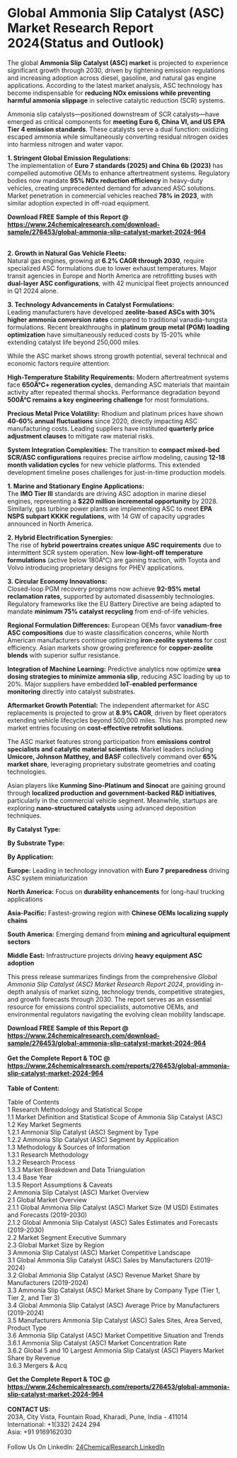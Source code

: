 <h1>Global Ammonia Slip Catalyst (ASC) Market Research Report 2024(Status and Outlook)</h1><p>The global <strong>Ammonia Slip Catalyst (ASC) market</strong> is projected to experience significant growth through 2030, driven by tightening emission regulations and increasing adoption across diesel, gasoline, and natural gas engine applications. According to the latest market analysis, ASC technology has become indispensable for <strong>reducing NOx emissions while preventing harmful ammonia slippage</strong> in selective catalytic reduction (SCR) systems.</p><p>Ammonia slip catalysts—positioned downstream of SCR catalysts—have emerged as critical components for <strong>meeting Euro 6, China VI, and US EPA Tier 4 emission standards</strong>. These catalysts serve a dual function: oxidizing escaped ammonia while simultaneously converting residual nitrogen oxides into harmless nitrogen and water vapor.</p><p><strong>1. Stringent Global Emission Regulations:</strong><br>
The implementation of <strong>Euro 7 standards (2025) and China 6b (2023)</strong> has compelled automotive OEMs to enhance aftertreatment systems. Regulatory bodies now mandate <strong>95% NOx reduction efficiency</strong> in heavy-duty vehicles, creating unprecedented demand for advanced ASC solutions. Market penetration in commercial vehicles reached <strong>78% in 2023</strong>, with similar adoption expected in off-road equipment.</p><div><b>Download FREE Sample of this Report @ 
            <a href="https://www.24chemicalresearch.com/download-sample/276453/global-ammonia-slip-catalyst-market-2024-964">
            https://www.24chemicalresearch.com/download-sample/276453/global-ammonia-slip-catalyst-market-2024-964</a></b></div><br><p><strong>2. Growth in Natural Gas Vehicle Fleets:</strong><br>
Natural gas engines, growing at <strong>6.2% CAGR through 2030</strong>, require specialized ASC formulations due to lower exhaust temperatures. Major transit agencies in Europe and North America are retrofitting buses with <strong>dual-layer ASC configurations</strong>, with 42 municipal fleet projects announced in Q1 2024 alone.</p><p><strong>3. Technology Advancements in Catalyst Formulations:</strong><br>
Leading manufacturers have developed <strong>zeolite-based ASCs with 30% higher ammonia conversion rates</strong> compared to traditional vanadia-tungsta formulations. Recent breakthroughs in <strong>platinum group metal (PGM) loading optimization</strong> have simultaneously reduced costs by 15-20% while extending catalyst life beyond 250,000 miles.</p><p>While the ASC market shows strong growth potential, several technical and economic factors require attention:</p><p><strong>High-Temperature Stability Requirements:</strong> Modern aftertreatment systems face <strong>650Â°C+ regeneration cycles</strong>, demanding ASC materials that maintain activity after repeated thermal shocks. Performance degradation beyond <strong>500Â°C remains a key engineering challenge</strong> for most formulations.</p><p><strong>Precious Metal Price Volatility:</strong> Rhodium and platinum prices have shown <strong>40-60% annual fluctuations</strong> since 2020, directly impacting ASC manufacturing costs. Leading suppliers have instituted <strong>quarterly price adjustment clauses</strong> to mitigate raw material risks.</p><p><strong>System Integration Complexities:</strong> The transition to <strong>compact mixed-bed SCR/ASC configurations</strong> requires precise airflow modeling, causing <strong>12-18 month validation cycles</strong> for new vehicle platforms. This extended development timeline poses challenges for just-in-time production models.</p><p><strong>1. Marine and Stationary Engine Applications:</strong><br>
The <strong>IMO Tier III</strong> standards are driving ASC adoption in marine diesel engines, representing a <strong>$220 million incremental opportunity</strong> by 2028. Similarly, gas turbine power plants are implementing ASC to meet <strong>EPA NSPS subpart KKKK regulations</strong>, with 14 GW of capacity upgrades announced in North America.</p><p><strong>2. Hybrid Electrification Synergies:</strong><br>
The rise of <strong>hybrid powertrains creates unique ASC requirements</strong> due to intermittent SCR system operation. New <strong>low-light-off temperature formulations</strong> (active below 180Â°C) are gaining traction, with Toyota and Volvo introducing proprietary designs for PHEV applications.</p><p><strong>3. Circular Economy Innovations:</strong><br>
Closed-loop PGM recovery programs now achieve <strong>92-95% metal reclamation rates</strong>, supported by automated disassembly technologies. Regulatory frameworks like the EU Battery Directive are being adapted to mandate <strong>minimum 75% catalyst recycling</strong> from end-of-life vehicles.</p><p><strong>Regional Formulation Differences:</strong> European OEMs favor <strong>vanadium-free ASC compositions</strong> due to waste classification concerns, while North American manufacturers continue optimizing <strong>iron-zeolite systems</strong> for cost efficiency. Asian markets show growing preference for <strong>copper-zeolite blends</strong> with superior sulfur resistance.</p><p><strong>Integration of Machine Learning:</strong> Predictive analytics now optimize <strong>urea dosing strategies to minimize ammonia slip</strong>, reducing ASC loading by up to 20%. Major suppliers have embedded <strong>IoT-enabled performance monitoring</strong> directly into catalyst substrates.</p><p><strong>Aftermarket Growth Potential:</strong> The independent aftermarket for ASC replacements is projected to grow at <strong>8.9% CAGR</strong>, driven by fleet operators extending vehicle lifecycles beyond 500,000 miles. This has prompted new market entries focusing on <strong>cost-effective retrofit solutions</strong>.</p><p>The ASC market features strong participation from <strong>emissions control specialists and catalytic material scientists</strong>. Market leaders including <strong>Umicore, Johnson Matthey, and BASF</strong> collectively command over <strong>65% market share</strong>, leveraging proprietary substrate geometries and coating technologies.</p><p>Asian players like <strong>Kunming Sino-Platinum and Sinocat</strong> are gaining ground through <strong>localized production and government-backed R&amp;D initiatives</strong>, particularly in the commercial vehicle segment. Meanwhile, startups are exploring <strong>nano-structured catalysts</strong> using advanced deposition techniques.</p><p><strong>By Catalyst Type:</strong></p><p><strong>By Substrate Type:</strong></p><p><strong>By Application:</strong></p><p><strong>Europe:</strong> Leading in technology innovation with <strong>Euro 7 preparedness</strong> driving ASC system miniaturization</p><p><strong>North America:</strong> Focus on <strong>durability enhancements</strong> for long-haul trucking applications</p><p><strong>Asia-Pacific:</strong> Fastest-growing region with <strong>Chinese OEMs localizing supply chains</strong></p><p><strong>South America:</strong> Emerging demand from <strong>mining and agricultural equipment sectors</strong></p><p><strong>Middle East:</strong> Infrastructure projects driving <strong>heavy equipment ASC adoption</strong></p><p>This press release summarizes findings from the comprehensive <em>Global Ammonia Slip Catalyst (ASC) Market Research Report 2024</em>, providing in-depth analysis of market sizing, technology trends, competitive strategies, and growth forecasts through 2030. The report serves as an essential resource for emissions control specialists, automotive OEMs, and environmental regulators navigating the evolving clean mobility landscape.</p><div><b>Download FREE Sample of this Report @ 
            <a href="https://www.24chemicalresearch.com/download-sample/276453/global-ammonia-slip-catalyst-market-2024-964">
            https://www.24chemicalresearch.com/download-sample/276453/global-ammonia-slip-catalyst-market-2024-964</a></b></div><br><div><b>Get the Complete Report & TOC @ 
            <a href="https://www.24chemicalresearch.com/reports/276453/global-ammonia-slip-catalyst-market-2024-964">
            https://www.24chemicalresearch.com/reports/276453/global-ammonia-slip-catalyst-market-2024-964</a></b></div><br>
            <b>Table of Content:</b><p>Table of Contents<br />
1 Research Methodology and Statistical Scope<br />
1.1 Market Definition and Statistical Scope of Ammonia Slip Catalyst (ASC)<br />
1.2 Key Market Segments<br />
1.2.1 Ammonia Slip Catalyst (ASC) Segment by Type<br />
1.2.2 Ammonia Slip Catalyst (ASC) Segment by Application<br />
1.3 Methodology & Sources of Information<br />
1.3.1 Research Methodology<br />
1.3.2 Research Process<br />
1.3.3 Market Breakdown and Data Triangulation<br />
1.3.4 Base Year<br />
1.3.5 Report Assumptions & Caveats<br />
2 Ammonia Slip Catalyst (ASC) Market Overview<br />
2.1 Global Market Overview<br />
2.1.1 Global Ammonia Slip Catalyst (ASC) Market Size (M USD) Estimates and Forecasts (2019-2030)<br />
2.1.2 Global Ammonia Slip Catalyst (ASC) Sales Estimates and Forecasts (2019-2030)<br />
2.2 Market Segment Executive Summary<br />
2.3 Global Market Size by Region<br />
3 Ammonia Slip Catalyst (ASC) Market Competitive Landscape<br />
3.1 Global Ammonia Slip Catalyst (ASC) Sales by Manufacturers (2019-2024)<br />
3.2 Global Ammonia Slip Catalyst (ASC) Revenue Market Share by Manufacturers (2019-2024)<br />
3.3 Ammonia Slip Catalyst (ASC) Market Share by Company Type (Tier 1, Tier 2, and Tier 3)<br />
3.4 Global Ammonia Slip Catalyst (ASC) Average Price by Manufacturers (2019-2024)<br />
3.5 Manufacturers Ammonia Slip Catalyst (ASC) Sales Sites, Area Served, Product Type<br />
3.6 Ammonia Slip Catalyst (ASC) Market Competitive Situation and Trends<br />
3.6.1 Ammonia Slip Catalyst (ASC) Market Concentration Rate<br />
3.6.2 Global 5 and 10 Largest Ammonia Slip Catalyst (ASC) Players Market Share by Revenue<br />
3.6.3 Mergers & Acq</p><div><b>Get the Complete Report & TOC @ 
            <a href="https://www.24chemicalresearch.com/reports/276453/global-ammonia-slip-catalyst-market-2024-964">
            https://www.24chemicalresearch.com/reports/276453/global-ammonia-slip-catalyst-market-2024-964</a></b></div><br><b>CONTACT US:</b><br>
            203A, City Vista, Fountain Road, Kharadi, Pune, India - 411014<br>
            International: +1(332) 2424 294<br>
            Asia: +91 9169162030 <br><br>
            Follow Us On LinkedIn: <a href="https://www.linkedin.com/company/24chemicalresearch/">24ChemicalResearch LinkedIn</a>